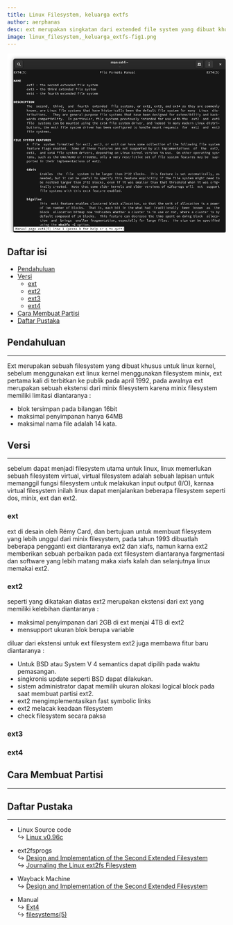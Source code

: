 ```yaml
---
title: Linux Filesystem, keluarga extfs
author: aerphanas
desc: ext merupakan singkatan dari extended file system yang dibuat khusus untuk linux kernel,yang sebelumnya linux menggunakan filesystem milik minix
image: linux_filesystem,_keluarga_extfs-fig1.png
---
```


![Ext4 Manual](/images/linux_filesystem,_keluarga_extfs-fig1.png "Ext4 Manual")

## Daftar isi

- [Pendahuluan](#pendahuluan)
- [Versi](#versi)
  - [ext](#ext)
  - [ext2](#ext2)
  - [ext3](#ext3)
  - [ext4](#ext4)
- [Cara Membuat Partisi](#cara-membuat-partisi)
- [Daftar Pustaka](#daftar-pustaka)

## Pendahuluan

---

Ext merupakan sebuah filesystem yang dibuat khusus untuk linux kernel, sebelum menggunakan ext linux kernel menggunakan filesystem minix, ext pertama kali di terbitkan ke publik pada april 1992, pada awalnya ext merupakan sebuah ekstensi dari minix filesystem karena minix filesystem memiliki limitasi diantaranya :

- blok tersimpan pada bilangan 16bit
- maksimal penyimpanan hanya 64MB
- maksimal nama file adalah 14 kata.

## Versi

---

sebelum dapat menjadi filesystem utama untuk linux, linux memerlukan sebuah filesystem virtual, virtual filesystem adalah sebuah lapisan untuk memanggil fungsi filesystem untuk melakukan input output (I/O), karnaa virtual filesystem inilah linux dapat menjalankan beberapa filesystem seperti dos, minix, ext dan ext2.

### ext

ext di desain oleh Rémy Card, dan bertujuan untuk membuat filesystem yang lebih unggul dari minix filesystem, pada tahun 1993 dibuatlah beberapa pengganti ext diantaranya ext2 dan xiafs, namun karna ext2 memberikan sebuah perbaikan pada ext filesystem diantaranya fargmentasi dan software yang lebih matang maka xiafs kalah dan selanjutnya linux memakai ext2.

### ext2

seperti yang dikatakan diatas ext2 merupakan ekstensi dari ext yang memiliki kelebihan diantaranya :

- maksimal penyimpanan dari 2GB di ext menjai 4TB di ext2
- mensupport ukuran blok berupa variable

diluar dari ekstensi untuk ext filesystem ext2 juga membawa fitur baru diantaranya :

- Untuk BSD atau System V 4 semantics dapat dipilih pada waktu pemasangan.
- singkronis update seperti BSD dapat dilakukan.
- sistem administrator dapat memilih ukuran alokasi logical block pada saat membuat partisi ext2.
- ext2 mengimplementasikan fast symbolic links
- ext2 melacak keadaan filesystem
- check filesystem secara paksa

### ext3



### ext4

## Cara Membuat Partisi

---

## Daftar Pustaka

---

- Linux Source code  
↪ [Linux v0.96c](https://www.tuhs.org/cgi-bin/utree.pl?file=Linux0.96c/include/linux/ext_fs.h)

- ext2fsprogs  
↪ [Design and Implementation of the Second Extended Filesystem](https://e2fsprogs.sourceforge.net/ext2intro.html)  
↪ [Journaling the Linux ext2fs Filesystem](https://e2fsprogs.sourceforge.net/journal-design.pdf)  

- Wayback Machine  
↪ [Design and Implementation of the Second Extended Filesystem](https://web.archive.org/web/20120204044824/http://e2fsprogs.sourceforge.net/ext2intro.html)

- Manual  
↪ [Ext4](https://man7.org/linux/man-pages/man5/ext4.5.html)  
↪ [filesystems(5)](https://linux.die.net/man/5/filesystems)